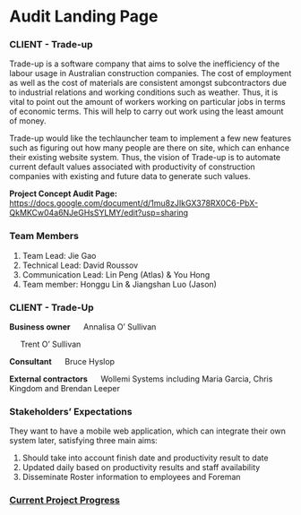 # Audit Landing Page

### CLIENT - Trade-up
Trade-up is a software company that aims to solve the inefficiency of the labour usage in Australian construction companies. The cost of employment as well as the cost of materials are consistent amongst subcontractors due to industrial relations and working conditions such as weather. Thus, it is vital to point out the amount of workers working on particular jobs in terms of economic terms. This will help to carry out work using the least amount of money.

Trade-up would like the techlauncher team to implement a few new features such as figuring out how many people are there on site, which can enhance their existing website system. Thus, the vision of Trade-up is to automate current default values associated with productivity of construction companies with existing and future data to generate such values.

**Project Concept Audit Page:**
https://docs.google.com/document/d/1mu8zJIkGX378RX0C6-PbX-QkMKCw04a6NJeGHsSYLMY/edit?usp=sharing


### Team Members
1. Team Lead: Jie Gao
2. Technical Lead: David Roussov
3. Communication Lead:  Lin Peng (Atlas) & You Hong
4. Team member: Honggu Lin & Jiangshan Luo (Jason)


### CLIENT - Trade-Up
**Business owner**
&nbsp;&nbsp;&nbsp;&nbsp; Annalisa O’ Sullivan

&nbsp;&nbsp;&nbsp;&nbsp; Trent O’ Sullivan

**Consultant**
&nbsp;&nbsp;&nbsp;&nbsp; Bruce Hyslop

**External contractors**
&nbsp;&nbsp;&nbsp;&nbsp; Wollemi Systems including Maria Garcia, Chris Kingdom and Brendan Leeper


### Stakeholders’ Expectations
They want to have a mobile web application, which can integrate their own system later, satisfying three main aims:
1. Should take into account finish date and productivity result to date
2. Updated daily based on productivity results and staff availability
3. Disseminate Roster information to employees and Foreman


### [Current Project Progress](https://github.com/Jasonluo666/trade-up/wiki/Project-Progress)

